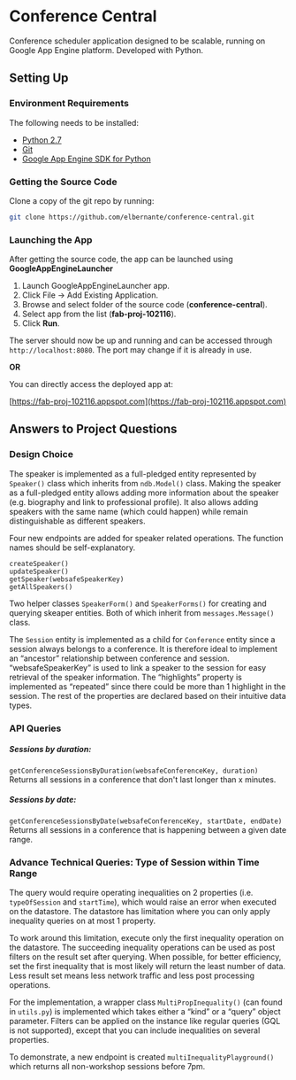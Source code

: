 Conference Central
======================================

Conference scheduler application designed to be scalable, running on Google App Engine platform. Developed with Python.


Setting Up
--------------------------------------

### Environment Requirements

The following needs to be installed:

- [Python 2.7][1]
- [Git][2]
- [Google App Engine SDK for Python][3]



### Getting the Source Code

Clone a copy of the git repo by running:

```bash
git clone https://github.com/elbernante/conference-central.git
```



### Launching the App

After getting the source code, the app can be launched using **GoogleAppEngineLauncher**

1. Launch GoogleAppEngineLauncher app.
2. Click File -> Add Existing Application.
3. Browse and select folder of the source code (**conference-central**).
4. Select app from the list (**fab-proj-102116**).
5. Click **Run**.

The server should now be up and running and can be accessed through ```http://localhost:8080```. The port may change if it is already in use.

**OR**

You can directly access the deployed app at:

[https://fab-proj-102116.appspot.com](https://fab-proj-102116.appspot.com)



Answers to Project Questions
--------------------------------------

### Design Choice

The speaker is implemented as a full-pledged entity represented by  `Speaker()` class which inherits from `ndb.Model()` class. Making the speaker as a full-pledged entity allows adding more information about the speaker (e.g. biography and link to professional profile). It also allows adding speakers with the same name (which could happen) while remain distinguishable as different speakers.

Four new endpoints are added for speaker related operations. The function names should be self-explanatory.

```
createSpeaker()
updateSpeaker()
getSpeaker(websafeSpeakerKey)
getAllSpeakers()
```

Two helper classes `SpeakerForm()` and `SpeakerForms()` for creating and querying skeaper entities. Both of which inherit from `messages.Message()` class.


The `Session` entity is implemented as a child for `Conference` entity since a session always belongs to a conference. It is therefore ideal to implement an “ancestor” relationship between conference and session. “websafeSpeakerKey” is used to link a speaker to the session for easy retrieval of the speaker information.   The “highlights” property is implemented as “repeated” since there could be more than 1 highlight in the session. The rest of the properties are declared based on their intuitive data types.


### API Queries

##### Sessions by duration:
`getConferenceSessionsByDuration(websafeConferenceKey, duration)`
Returns all sessions in a conference that don't last longer than x minutes.

##### Sessions by date:
`getConferenceSessionsByDate(websafeConferenceKey, startDate, endDate)`
Returns all sessions in a conference that is happening between a given date range.


### Advance Technical Queries: Type of Session within Time Range

The query would require operating inequalities on 2 properties (i.e. `typeOfSession` and `startTime`), which would raise an error when executed on the datastore. The datastore has limitation where you can only apply inequality queries on at most 1 property.

To work around this limitation, execute only the first inequality operation on the datastore. The succeeding inequality operations can be used as post filters on the result set after querying. When possible, for better efficiency, set the first inequality that is most likely will return the least number of data. Less result set means less network traffic and less post processing operations.

For the implementation, a wrapper class `MultiPropInequality()`  (can found in `utils.py`) is implemented which takes either a “kind” or a “query” object parameter. Filters can be applied on the instance like regular queries (GQL is not supported), except that you can include inequalities on several properties.

To demonstrate, a new endpoint is created `multiInequalityPlayground()` which returns all non-workshop sessions before 7pm.


[1]: https://www.python.org/downloads/release/python-279/
[2]: http://git-scm.com/downloads
[3]: https://cloud.google.com/appengine/downloads
